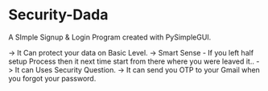 # Security-Dada

A SImple Signup & Login Program created with PySimpleGUI.

-> It Can protect your data on Basic Level.
-> Smart Sense - If you left half setup Process then it next time start from there where you were leaved it..
-> It can Uses Security Question.
-> It can send you OTP to your Gmail when you forgot your password.
